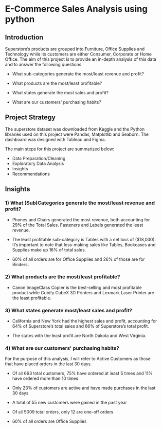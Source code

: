 # E-Commerce Sales Analysis using python

## Introduction
Superstore’s products are grouped into Furniture, Office Supplies and Technology while its customers are either Consumer, Corporate or Home Office. 
The aim of this project is to provide an in-depth analysis of this data and to answer the following questions:

- What sub-categories generate the most/least revenue and profit?

- What products are the most/least profitable?

- What states generate the most sales and profit?

- What are our customers' purchasing habits?

## Project Strategy
The superstore dataset was downloaded from Kaggle and the Python libraries used on this project were Pandas, Matplotlib and Seaborn. 
The dashboard was designed with Tableau and Figma.

The main steps for this project are summarized below:
- Data Preparation/Cleaning
- Exploratory Data Analysis
- Insights
- Recommendations

## Insights
### 1) What (Sub)Categories generate the most/least revenue and profit?

- Phones and Chairs generated the most revenue, both accounting for 29% of the Total Sales. Fasteners and Labels generated the least revenue.

- The least profitable sub-category is Tables with a net loss of ($18,000). It’s important to note that loss-making sales like Tables, Bookcases and Supplies make up 16% of total sales.

- 60% of all orders are for Office Supplies and 26% of those are for Binders.

### 2) What products are the most/least profitable?

- Canon ImageClass Copier is the best-selling and most profitable product while Cubify CubeX 3D Printers and Lexmark Laser Printer are the least profitable.

### 3) What states generate most/least sales and profit?

- California and New York had the highest sales and profit, accounting for 64% of Superstore’s total sales and 66% of Superstore’s total profit.

- The states with the least profit are North Dakota and West Virginia.

### 4) What are our customers' purchasing habits?

For the purpose of this analysis, I will refer to Active Customers as those that have placed orders in the last 30 days.

- Of all 693 total customers, 75% have ordered at least 5 times and 11% have ordered more than 10 times

- Only 23% of customers are active and have made purchases in the last 30 days

- A total of 55 new customers were gained in the past year

- Of all 5009 total orders, only 12 are one-off orders

- 60% of all orders are Office Supplies
